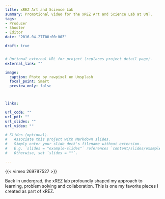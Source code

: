 ```yaml
---
title: xREZ Art and Science Lab
summary: Promotional video for the xREZ Art and Science Lab at UNT.
tags:
- Producer
- Shooter
- Editor
date: "2016-04-27T00:00:00Z"

draft: true


# Optional external URL for project (replaces project detail page).
external_link: ""

image:
  caption: Photo by rawpixel on Unsplash
  focal_point: Smart
  preview_only: false



links:

url_code: ""
url_pdf: ""
url_slides: ""
url_video: ""

# Slides (optional).
#   Associate this project with Markdown slides.
#   Simply enter your slide deck's filename without extension.
#   E.g. `slides = "example-slides"` references `content/slides/example-slides.md`.
#   Otherwise, set `slides = ""`.

---
```


{{< vimeo 269787527 >}}

Back in undergrad, the xREZ lab profoundly shaped my approach to learning, problem solving and collaboration. This is one my favorite pieces I created as part of xREZ.